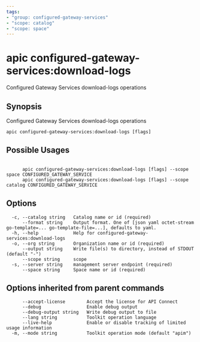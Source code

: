 ```yaml
---
tags:
- "group: configured-gateway-services"
- "scope: catalog"
- "scope: space"
---
```

# apic configured-gateway-services:download-logs

Configured Gateway Services download-logs operations

## Synopsis

Configured Gateway Services download-logs operations

```
apic configured-gateway-services:download-logs [flags]
```

## Possible Usages

```

      apic configured-gateway-services:download-logs [flags] --scope space CONFIGURED_GATEWAY_SERVICE
      apic configured-gateway-services:download-logs [flags] --scope catalog CONFIGURED_GATEWAY_SERVICE

```

## Options

```
  -c, --catalog string   Catalog name or id (required)
      --format string    Output format. One of [json yaml octet-stream go-template=... go-template-file=...], defaults to yaml.
  -h, --help             Help for configured-gateway-services:download-logs
  -o, --org string       Organization name or id (required)
      --output string    Write file(s) to directory, instead of STDOUT (default "-")
      --scope string     scope
  -s, --server string    management server endpoint (required)
      --space string     Space name or id (required)
```

## Options inherited from parent commands

```
      --accept-license        Accept the license for API Connect
      --debug                 Enable debug output
      --debug-output string   Write debug output to file
      --lang string           Toolkit operation language
      --live-help             Enable or disable tracking of limited usage information
  -m, --mode string           Toolkit operation mode (default "apim")
```
